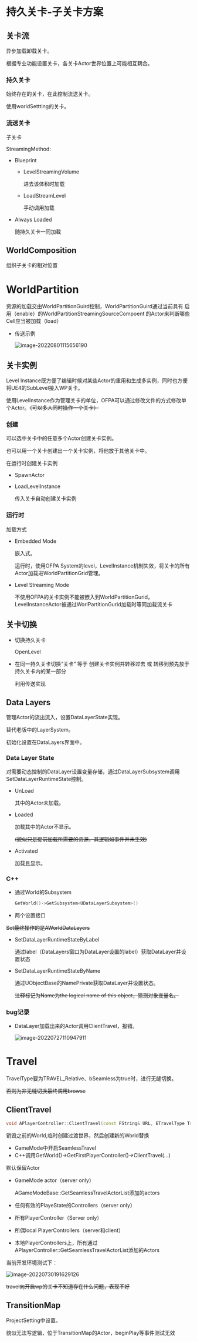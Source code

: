 # 持久关卡-子关卡方案

## 关卡流

异步加载卸载关卡。

根据专业功能设置关卡，各关卡Actor世界位置上可能相互耦合。

### 持久关卡

始终存在的关卡，在此控制流送关卡。

使用worldSettting的关卡。

### 流送关卡

子关卡

StreamingMethod:

- Blueprint

  - LevelStreamingVolume

    进去该体积时加载

  - LoadStreamLevel

    手动调用加载

- Always Loaded

  随持久关卡一同加载

## WorldComposition

组织子关卡的相对位置

# WorldPartition

资源的加载交由WorldPartitionGuird控制，WorldPartitionGuird通过当前具有 启用（enable）的WorldPartitionStreamingSourceCompoent 的Actor来判断哪些Cell应当被加载（load）

- 传送示例

  ![image-20220801115656190](E:\note\世界与关卡\世界关卡管理.assets\image-20220801115656190.png)

## 关卡实例

Level Instance既方便了编辑时候对某些Actor的重用和生成多实例，同时也方便将UE4的SubLevel接入WP关卡。

使用LevelInstance作为管理关卡的单位，OFPA可以通过修改文件的方式修改单个Actor。~~（可以多人同时操作一个关卡）~~

### 创建

可以选中关卡中的任意多个Actor创建关卡实例。

也可以用一个关卡创建出一个关卡实例，将他放于其他关卡中。

在运行时创建关卡实例

- SpawnActor

- LoadLevelInstance

  传入关卡自动创建关卡实例

### 运行时

加载方式

- Embedded Mode

  嵌入式。

  运行时，使用OFPA System的level，LevelInstance机制失效，将关卡的所有Actor加载进WorldPartitionGrid管理。

- Level Streaming Mode

  不使用OFPA的关卡实例不能被嵌入到WorldPartitionGurid，LevelInstanceActor被通过WorlPartitionGurid加载时等同加载流关卡

## 关卡切换

- 切换持久关卡

  OpenLevel

- 在同一持久关卡切换“关卡” 等于 创建关卡实例并转移过去 或 转移到预先放于持久关卡内的某一部分

  利用传送实现

## Data Layers

管理Actor的流出流入，设置DataLayerState实现。

替代老版中的LayerSystem。

初始化设置在DataLayers界面中。

### Data Layer State

对需要动态控制的DataLayer设置变量存储，通过DataLayerSubsystem调用SetDataLayerRuntimeState控制。

- UnLoad

  其中的Actor未加载。

- Loaded

  加载其中的Actor不显示。

  ~~(貌似只是提前加载所需要的资源，其逻辑如事件并未生效)~~

- Activated

  加载且显示。

### C++

- 通过World的Subsystem

  ```cpp
  GetWorld()->GetSubsystem<UDataLayerSubsystem>()
  ```

-  两个设置接口

  ~~Set最终操作的是AWorldDataLayers~~

  - SetDataLayerRuntimeStateByLabel

    通过label（DataLayers窗口为DataLayer设置的label）获取DataLayer并设置状态

  - SetDataLayerRuntimeStateByName

    通过UObjectBase的NamePrivate获取DataLayer并设置状态。
  
    ~~注释标记为Name为the logical name of this object，猜测对象变量名。~~
  
  

### bug记录

- DataLayer加载出来的Actor调用ClientTravel，报错。

  ![image-20220727110947911](E:\note\世界与关卡\世界关卡管理.assets\image-20220727110947911.png)

# Travel

TravelType要为TRAVEL_Relative、bSeamless为true时，进行无缝切换。

~~否则为非无缝切换最终调用browse~~

## ClientTravel

```cpp
void APlayerController::ClientTravel(const FString& URL, ETravelType TravelType, bool bSeamless, FGuid MapPackageGuid)
```



销毁之前的World,临时创建过渡世界，然后创建新的World替换

- GameMode中开启SeamlessTravel
- C++调用GetWorld()->GetFirstPlayerController()->ClientTravel(...)

默认保留Actor

- GameMode actor（server only）

  AGameModeBase::GetSeamlessTravelActorList添加的actors

- 任何有效的PlayeState的Controllers（server only）

- 所有PlayerController（Server only）

- 所偶local PlayerControllers（server和client）

- 本地PlayerControllers上，所有通过APlayerController::GetSeamlessTravelActorList添加的Actors

当前开发环境测试下：

![image-20220730191629126](E:\note\世界与关卡\世界关卡管理.assets\image-20220730191629126.png)

~~travel向开启wp的关卡不知道存在什么问题，表现不好~~

## TransitionMap

ProjectSetting中设置。

貌似无法写逻辑，位于TransitionMap的Actor，beginPlay等事件测试无效
